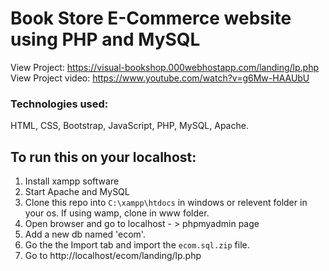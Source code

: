 # Book Store E-Commerce website using PHP and MySQL
View Project: https://visual-bookshop.000webhostapp.com/landing/lp.php  
View Project video: https://www.youtube.com/watch?v=g6Mw-HAAUbU
### Technologies used:
HTML, CSS, Bootstrap, JavaScript, PHP, MySQL, Apache.
## To run this on your localhost:
1. Install xampp software  
2. Start Apache and MySQL  
6. Clone this repo into `C:\xampp\htdocs` in windows or relevent folder in your os. If using wamp, clone in www folder.
3. Open browser and go to localhost - > phpmyadmin page  
4. Add a new db named 'ecom'.  
5. Go the the Import tab and import the `ecom.sql.zip` file.   
7. Go to http://localhost/ecom/landing/lp.php  

